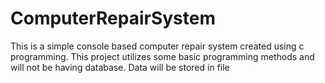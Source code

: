 # ComputerRepairSystem
This is a simple console based computer repair system created using c programming. This project utilizes some basic programming methods and will not be having database. Data will be stored in file
